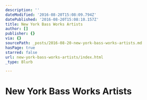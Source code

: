 ```yaml
---
description: ''
dateModified: '2016-08-20T15:08:09.794Z'
datePublished: '2016-08-20T15:08:10.157Z'
title: New York Bass Works Artists
author: []
publisher: {}
via: {}
sourcePath: _posts/2016-08-20-new-york-bass-works-artists.md
hasPage: true
starred: false
url: new-york-bass-works-artists/index.html
_type: Blurb

---
```

# New York Bass Works Artists